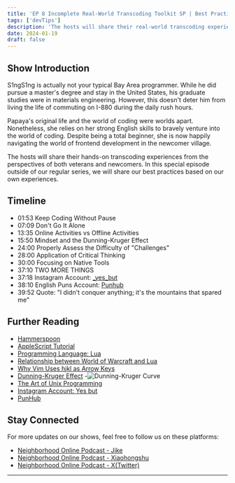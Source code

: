 ```yaml
---
title: 'EP 8 Incomplete Real-World Transcoding Toolkit SP | Best Practices'
tags: ['devTips']
description: 'The hosts will share their real-world transcoding experiences from the perspectives of both veterans and newcomers. In this special episode outside of the series, we will share our tried-and-tested best practices from the viewpoints of both a newbie and a seasoned pro.'
date: 2024-01-19
draft: false
---
```


## Show Introduction

S1ngS1ng is actually not your typical Bay Area programmer. While he did pursue a master's degree and stay in the United States, his graduate studies were in materials engineering. However, this doesn't deter him from living the life of commuting on I-880 during the daily rush hours.

Papaya's original life and the world of coding were worlds apart. Nonetheless, she relies on her strong English skills to bravely venture into the world of coding. Despite being a total beginner, she is now happily navigating the world of frontend development in the newcomer village.

The hosts will share their hands-on transcoding experiences from the perspectives of both veterans and newcomers. In this special episode outside of our regular series, we will share our best practices based on our own experiences.

## Timeline

- 01:53 Keep Coding Without Pause
- 07:09 Don't Go It Alone
- 13:35 Online Activities vs Offline Activities
- 15:50 Mindset and the Dunning-Kruger Effect
- 24:00 Properly Assess the Difficulty of "Challenges"
- 28:00 Application of Critical Thinking
- 30:00 Focusing on Native Tools
- 37:10 TWO MORE THINGS
- 37:18 Instagram Account: [\_yes_but](https://www.instagram.com/_yes_but/reels/)
- 38:10 English Puns Account: [Punhub](https://twitter.com/PunHubOnline/status/1458840531451224064)
- 39:52 Quote: "I didn't conquer anything; it's the mountains that spared me"

## Further Reading

- [Hammerspoon](https://www.hammerspoon.org/)
- [AppleScript Tutorial](https://macosxautomation.com/applescript/firsttutorial/index.html)
- [Programming Language: Lua](https://www.lua.org/)
- [Relationship between World of Warcraft and Lua](https://wowpedia.fandom.com/wiki/Lua)
- [Why Vim Uses hjkl as Arrow Keys](https://catonmat.net/why-vim-uses-hjkl-as-arrow-keys)
- [Dunning-Kruger Effect](https://zh.wikipedia.org/zh-hans/%E9%84%A7%E5%AF%A7-%E5%85%8B%E9%AD%AF%E6%A0%BC%E6%95%88%E6%87%89) -![Dunning-Kruger Curve](https://pic1.zhimg.com/v2-280c8f607bf257704c0d5c3898894039_720w.jpg?source=172ae18b)
- [The Art of Unix Programming](https://book.douban.com/subject/1467587/)
- [Instagram Account: Yes but](https://www.instagram.com/_yes_but/reels/)
- [PunHub](https://twitter.com/PunHubOnline/status/1458840531451224064)

## Stay Connected

For more updates on our shows, feel free to follow us on these platforms:

- [Neighborhood Online Podcast - Jike](https://m.okjike.com/users/c751f4fb-d31d-44cf-aef9-f6b55dec4cd5?source=user_card&s=eyJ1IjoiNjUyMzg3NmQwZWQ3ZTc2NjQ5ODMwNWE4IiwiZCI6MX0%3D)
- [Neighborhood Online Podcast - Xiaohongshu](https://www.xiaohongshu.com/user/profile/64c2024f00000000140396e6?xhsshare=WeixinSession&appuid=64c2024f00000000140396e6&apptime=1697005943)
- [Neighborhood Online Podcast - X(Twitter)](https://twitter.com/wslj_podcast)

---
